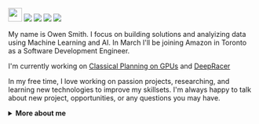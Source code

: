 <a href="https://github.com/owenps/owenps"><img src="https://komarev.com/ghpvc/?username=owenps&color=orange&style=flat-square&label=Views:" height=28/></a>
<a href="https://owensmith.page"><img src="https://img.shields.io/badge/WEBSITE-%23FF7139.svg?&style=for-the-badge&logo=googlechrome&logoColor=white"></a>
<a href="https://owensmith.page/assets/pdf/OwenSmith_Resume.pdf"><img src="https://img.shields.io/badge/Resume-%23E01F3D.svg?&style=for-the-badge&logoColor=white"/></a>
<a href="https://www.linkedin.com/in/owenpsmith/"><img src="https://img.shields.io/badge/linkedin-%230077B5.svg?&style=for-the-badge&logo=linkedin&logoColor=white"/></a>
<a href="mailto:owen.smith@mail.mcgill.ca"><img src="https://img.shields.io/badge/email-%238B89CC.svg?&style=for-the-badge&logo=protonmail&logoColor=white"/></a> 

My name is Owen Smith. I focus on building solutions and analyizing data using Machine Learning and AI. In March I'll be joining Amazon in Toronto as a Software Development Engineer. 

I'm currently working on [Classical Planning on GPUs](https://github.com/owenps/ParallelPlanners.jl) and [DeepRacer](https://aws.amazon.com/deepracer/)  

In my free time, I love working on passion projects, researching, and learning new technologies to improve my skillsets. I'm always happy to talk about new project, opportunities, or any questions you may have. 

<details>
  <summary> <b> More about me </b> </summary>
  
  * Computer Science @ McGill University (Class 2021) 
  
</details>
